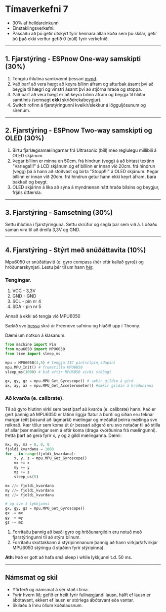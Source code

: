 # Tímaverkefni 7

- 30% af heildareinkunn
- Einstaklingsverkefni.
- Passaðu að þú getir útskýrt fyrir kennara allan kóða sem þú skilar, getir þú það ekki verður gefið 0 (núll) fyrir verkefnið.

---

## 1. Fjarstýring - ESPnow One-way samskipti (30%)

1. Tengdu íhlutina samkvæmt þessari [mynd](https://raw.githubusercontent.com/VESM2VT/ESP32/refs/heads/main/myndir/fjarstyring_h24.png).
1. Það þarf að vera hægt að keyra bílinn áfram og afturbak ásamt því að beygja til hægri og vinstri ásamt því að stjórna hraða og stoppa.
1. Það þarf að vera hægt er að keyra bílinn áfram og beygja til hliðar samtímis (semsagt **ekki** skriðdrekabeygjur).
1. Switch rofinn á fjarstýringunni kveikir/slekkur á lögguljósunum og sírenum.

<!-- 1. Forritaðu skottakkann á stýripinnnanum þannig að hann virkjar/afvirkjar hvort bíllinn er sjálfkeyrandi. -->

---

## 2. Fjarstýring -  ESPnow Two-way samskipti og OLED (30%)

1. Birtu fjarlægðamælingarnar frá Ultrasonic (bíll) með reglulegu millibili á OLED skjánum. 
1. Þegar bíllinn er minna en 50cm. frá hindrun (vegg) á að birtast textinn "Varlega!!!" á LCD skjánum og ef bíllinn er innan við 20cm. frá hindrun (vegg) þá á hann að stöðvast og birta "Stopp!!!" á OLED skjánum. Þegar bíllinn er innan við 20cm. frá hindrun getur hann ekki keyrt áfram, bara bakkað og beygt.
1. OLED skjárinn á líka að sýna á myndrænan hátt hraða bílsins og beygjur, frjáls útfærsla.

---

## 3. Fjarstýring - Samsetning (30%)

Settu íhlutina í fjarstýringuna. Settu skrúfur og segla þar sem við á. Lóðaðu saman víra til að dreifa 3,3V og GND.

---

## 4. Fjarstýring - Stýrt með snúðáttavita (10%)

Mpu6050 er snúðáttaviti (e. gyro compass (hér eftir kallað gyro)) og hröðunarskynjari. Lestu þér til um hann [hér](https://www.electronicwings.com/sensors-modules/mpu6050-gyroscope-accelerometer-temperature-sensor-module).

### Tengingar.
1. VCC - 3,3V
2. GND - GND
3. SCL - pin nr 4
4. SDA - pin nr 5

Annað á ekki að tengja við MPU6050

Sækið svo [þessa](https://github.com/Freenove/Freenove_Ultimate_Starter_Kit_for_ESP32_S3/blob/main/Python/Python_Libraries/mpu6050.py) skrá úr Freenove safninu og hlaðið upp í Thonny.

Dæmi um notkun á klasanum:
```python
from machine import Pin
from mpu6050 import MPU6050
from time import sleep_ms

mpu = MPU6050(4,5) # tengja IIC pin(sclpin,sdapin)
mpu.MPU_Init() # frumstilla MPU6050
sleep_ms(1000) # bið eftir MPU6050 virki stöðugt

gx, gy, gz = mpu.MPU_Get_Gyroscope() # sækir gildin á gíró
ax, ay, az = mpu.MPU_Get_Accelerometer() #sækir gildin á hröðuninni
```

### Að kvarða (e. calibrate).
Til að gyro hlutinn virki sem best þarf að kvarða (e. calibrate) hann. Það er gert þannig að MPU6050 er látinn liggja flatur á borði og síðan eru teknar margar (eitt þúsund að lágmarki) mælingar og meðaltal þeirra mælinga svo reiknað. Þær tölur sem koma út úr þessari aðgerð eru svo notaðar til að stilla af allar þær mælingar sem á eftir koma (draga kvörðunina frá mælingunni). Þetta þarf að gera fyrir x, y og z gildi mælinganna. Dæmi:

```python
mx, my, mz = 0, 0, 0
fjoldi_kvardana = 1000
for _ in range(fjoldi_kvardana):
    x, y, z = mpu.MPU_Get_Gyroscope()
    mx += x
    my += y
    mz += z
    sleep_us(5)

mx //= fjoldi_kvardana
my //= fjoldi_kvardana
mz //= fjoldi_kvardana

# og svo í lykkjunni
gx, gy, gz = mpu.MPU_Get_Gyroscope()
gx -= mx
gy -= my
gz -= mz
```

1. Forritaðu þannig að bæði gyro og hröðunargildin eru notuð með fjarstýringunni til að stýra bílnum. 
1. Forritaðu skottakkann á stýripinnnanum þannig að hann virkjar/afvirkjar MPU6050 stýringu (í staðinn fyrir stýripinna).

**Ath:** Það er gott að hafa smá sleep í while lykkjunni t.d. 50 ms.

---

## Námsmat og skil
- Yfirferð og námsmat á sér stað í tíma. 
- Fyrir hvern lið; gefið er heilt fyrir fullnægjandi lausn, hálft ef lausn er ábótavant, ekkert ef lausn er stórlega ábótavant eða vantar. 
- Skilaðu á Innu öllum kóðalausnum.
